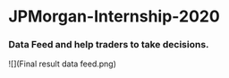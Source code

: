 # JPMorgan-Internship-2020
### Data Feed and help traders to take decisions.
![](Final result data feed.png)
